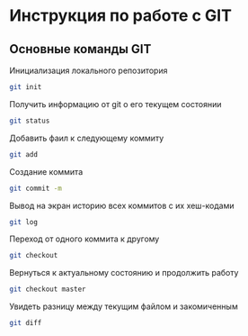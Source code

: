 # Инструкция по работе с GIT

## Основные команды GIT

Инициализация локального репозитория 
```sh
git init
```
Получить информацию от git о его текущем состоянии
```sh
git status
```
Добавить фаил к следующему коммиту 
```sh
git add
```
Создание коммита
```sh
git commit -m
```
Вывод на экран историю всех коммитов с их хеш-кодами
```sh
git log
```
Переход от одного коммита к другому
```sh
git checkout 
```
Вернуться к актуальному состоянию и продолжить работу
```sh
git checkout master
```
Увидеть разницу между текущим файлом и закомиченным 
```sh
git diff
```
